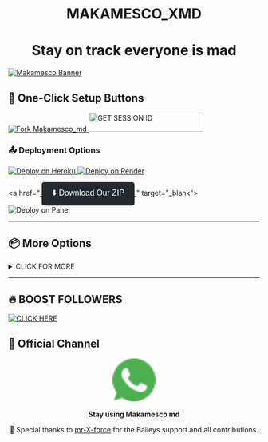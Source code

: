 <h1 align="center">MAKAMESCO_XMD</h1>
<h1 align="center">Stay on track everyone is mad</h1>

<a href="#"><img src="https://files.catbox.moe/sigghy.jpg" alt="Makamesco Banner"/></a>

## 🚀 One-Click Setup Buttons

<a href="https://github.com/sesco001/Makamesco_md1/fork" target="_blank">
  <img src="https://img.shields.io/badge/FORK%20REPOSITORY-purple?style=for-the-badge&logo=github" alt="Fork Makamesco_md" width="240">
</a>

<a href="https://pairmakamesco.onrender.com">
  <img title="GET SESSION ID" src="https://img.shields.io/badge/GET-SESSION ID HERE-green?style=for-the-badge&logo=kenya" width="230" height="38.45"/>
</a>

### 📤 Deployment Options

<!-- ✅ Heroku Deploy Button (Fixed) -->
<a href="https://heroku.com/deploy?template=https://github.com/sesco001/Makamesco_md" target="_blank">
  <img src="https://img.shields.io/badge/DEPLOY%20TO%20HEROKU-purple?style=for-the-badge&logo=heroku&logoColor=white" alt="Deploy on Heroku" width="220">
</a>

<!-- ➕ Render Deploy Button (New) -->
<a href="https://render.com" target="_blank">
  <img src="https://img.shields.io/badge/DEPLOY%20TO%20RENDER-blue?style=for-the-badge&logo=render&logoColor=white" alt="Deploy on Render" width="220">
</a>

<!-- Optional Panel Deployment -->
<a href="<a href="https://github.com/sesco001/Makamesco_md/archive/refs/heads/main.zip" download>
  <button style="padding: 10px 20px; font-size: 16px; background-color: #24292e; color: white; border: none; border-radius: 5px; cursor: pointer;">
    ⬇️ Download Our ZIP
  </button>
</a>" target="_blank">
  <img src="https://img.shields.io/badge/DEPLOY%20ON%20PANEL-red?style=for-the-badge&logo=serverfault" alt="Deploy on Panel" width="220">
</a>

---

## 📦 More Options
<details>
<summary>CLICK FOR MORE</summary>

<a href="https://github.com/sesco001/Makamesco_md/archive/refs/heads/main.zip">
  <img src="https://img.shields.io/badge/DOWNLOAD%20FILES-yellow" alt="Download Zip" width="150">
</a>

<a href="https://dashboard.katabump.com/auth/login#5e58ec">
  <img src="https://img.shields.io/badge/SIGNUP%20&%20DEPLOY-gold" alt="Sign Up Hosting" width="150">
</a>

</details>

---

## 🔥 BOOST FOLLOWERS
<a href="https://Makamescodigitalsolutions.com" target="_blank">
  <img alt="CLICK HERE" src="https://img.shields.io/badge/VISIT%20TO%20MY%20WEBSITE-25D366?style=for-the-badge&logo=discord&logoColor=white" />
</a>

## 📣 Official Channel
<p align="center">
  <a href="https://whatsapp.com/channel/0029VbAEL9r5vKA7RCdnYG0S">
    <img alt="WhatsApp Channel" width="86px" src="https://raw.githubusercontent.com/PikaBotz/My_Personal_Space/main/Images/AnyaBot_pics/Anya_v2/Whatsapp.svg" />
  </a>
</p>

<p align="center"><b>Stay using Makamesco md</b></p>

<p align="center">
  🙏 Special thanks to <a href="https://github.com/mr-X-force" target="_blank">mr-X-force</a> for the Baileys support and all contributions.
</p>
